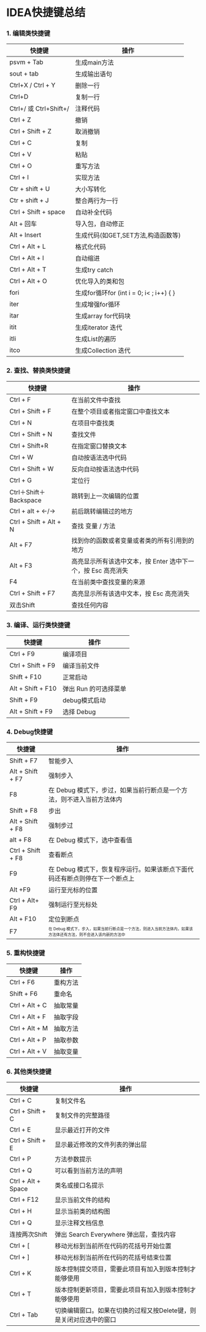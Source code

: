 # IDEA快捷键总结


### 1. 编辑类快捷键
| 快捷键  | 操作  |
| ----  | ----  |
| psvm + Tab  | 生成main方法  |
| sout + tab  | 生成输出语句  |
| Ctrl+X / Ctrl + Y | 删除一行  |
| Ctrl+D  | 复制一行 |
| Ctrl+/ 或 Ctrl+Shift+/  | 注释代码  |
| Ctrl + Z  | 撤销 |
| Ctrl + Shift + Z  | 取消撤销 |
| Ctrl + C  | 复制 |
| Ctrl + V  | 粘贴 |
| Ctrl + O  | 重写方法 |
| Ctrl + I  | 实现方法 |
| Ctr + shift + U  | 大小写转化 |
| Ctr + shift + J  | 整合两行为一行 |
| Ctrl + Shift + space  | 自动补全代码 |
| Alt + 回车  | 导入包，自动修正 |
| Alt + Insert  | 生成代码(如GET,SET方法,构造函数等) |
| Ctrl + Alt + L  | 格式化代码 |
| Ctrl + Alt + I  | 自动缩进 |
| Ctrl + Alt + T  | 生成try catch |
| Ctrl + Alt + O  | 优化导入的类和包 |
| fori  | 生成for循环for (int i = 0; i< ; i++) { } |
| iter  | 生成增强for循环 |
| itar  | 生成array for代码块 |
| itit  | 生成iterator 迭代 |
| itli  | 生成List的遍历 |
| itco  | 生成Collection 迭代 |    

### 2. 查找、替换类快捷键
| 快捷键  | 操作  |
| ----  | ----  |
| Ctrl + F | 在当前文件中查找 |
| Ctrl + Shift + F | 在整个项目或者指定窗口中查找文本 |
| Ctrl + N | 在项目中查找类 |
| Ctrl + Shift + N | 查找文件 |
| Ctrl + Shift+R | 在指定窗口替换文本 |
| Ctrl + W | 自动按语法选中代码 |
| Ctrl + Shift + W | 反向自动按语法选中代码 |
| Ctrl + G | 定位行 |
| Ctrl＋Shift＋Backspace | 跳转到上一次编辑的位置 |
| Ctrl + alt + ←/→ | 前后跳转编辑过的地方 |
| Ctrl + Shift + Alt + N | 查找 变量 / 方法 |
| Alt + F7 | 找到你的函数或者变量或者类的所有引用到的地方 |
| Alt + F3 | 高亮显示所有该选中文本，按 Enter 选中下一个，按 Esc 高亮消失 |
| F4 | 在当前类中查找变量的来源 |
| Ctrl + Shift + F7 | 高亮显示所有该选中文本，按 Esc 高亮消失 |
| 双击Shift | 查找任何内容 |

### 3. 编译、运行类快捷键
| 快捷键  | 操作  |
| ----  | ----  |
| Ctrl + F9  | 编译项目  |
| Ctrl + Shift + F9 | 编译当前文件 |
| Shift + F10 | 正常启动 |
| Alt + Shift + F10 | 弹出 Run 的可选择菜单 |
| Shift + F9 | debug模式启动 |
| Alt + Shift + F9 | 选择 Debug |

### 4. Debug快捷键
| 快捷键  | 操作  |
| ---- | ----  |
| Shift + F7  | 智能步入 |
| Alt + Shift + F7 | 强制步入 |
| F8 | 在 Debug 模式下，步过，如果当前行断点是一个方法，则不进入当前方法体内 |
| Shift + F8 | 步出 |
| Alt + Shift + F8  | 强制步过 |
| alt + F8 | 在 Debug 模式下，选中查看值 |
| Ctrl + Shift + F8  | 查看断点 |
| F9 | 在 Debug 模式下，恢复程序运行。如果该断点下面代码还有断点则停在下一个断点上 |
| Alt +F9 | 运行至光标的位置 |
| Ctrl + Alt+ F9  | 强制运行至光标处 |
| Alt + F10 | 定位到断点 |
| F7  | <sapn style="font-size:10px">在 Debug 模式下，步入，如果当前行断点是一个方法，则进入当前方法体内，如果该方法体还有方法，则不会进入该内嵌的方法中</span> |


### 5. 重构快捷键
| 快捷键  | 操作  |
| ----  | ----  |
| Ctrl + F6 | 重构方法 |
| Shift + F6 | 重命名 |
| Ctrl + Alt + C | 抽取常量 |
| Ctrl + Alt + F | 抽取字段 |
| Ctrl + Alt + M | 抽取方法 |
| Ctrl + Alt + P | 抽取参数 |
| Ctrl + Alt + V | 抽取变量 |

### 6. 其他类快捷键
| 快捷键  | 操作  |
| ----  | ----  |
| Ctrl + C | 复制文件名 |
| Ctrl + Shift + C | 复制文件的完整路径 |
| Ctrl + E | 显示最近打开的文件 |
| Ctrl + Shift + E | 显示最近修改的文件列表的弹出层 |
| Ctrl + P | 方法参数提示 |
| Ctrl + Q | 可以看到当前方法的声明 |
| Ctrl + Alt + Space | 类名或接口名提示 |
| Ctrl + F12 | 显示当前文件的结构 |
| Ctrl + H | 显示当前类的结构图 |
| Ctrl + Q | 显示注释文档信息 |
| 连按两次Shift | 弹出 Search Everywhere 弹出层，查找内容 |
| Ctrl + [ | 移动光标到当前所在代码的花括号开始位置 |
| Ctrl + ] | 移动光标到当前所在代码的花括号结束位置 |
| Ctrl + K | 版本控制提交项目，需要此项目有加入到版本控制才能够使用 |
| Ctrl + T | 版本控制更新项目，需要此项目有加入到版本控制才能够使用 |
| Ctrl + Tab | 切换编辑窗口。如果在切换的过程又按Delete键，则是关闭对应选中的窗口 |

